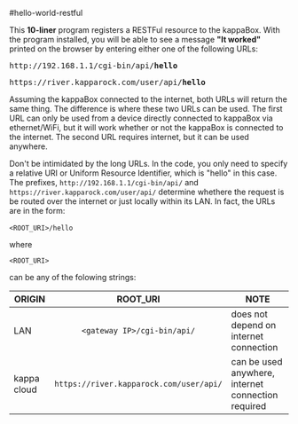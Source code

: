 #hello-world-restful

This <strong>10-liner</strong> program registers a RESTFul resource to the kappaBox. With the program installed, you will be able to see a message <strong>"It worked"</strong> printed on the browser by entering either one of the following URLs:

<pre>http://192.168.1.1/cgi-bin/api/<strong>hello</strong></pre>
<pre>https://river.kapparock.com/user/api/<strong>hello</strong></pre>

Assuming the kappaBox connected to the internet, both URLs will return the same thing. The difference is where these two URLs can be used. The first URL can only be used from a device directly connected to kappaBox via ethernet/WiFi, but it will work whether or not the kappaBox is connected to the internet. The second URL requires internet, but it can be used anywhere.

Don't be intimidated by the long URLs. In the code, you only need to specify a relative URI or Uniform Resource Identifier, which is "hello" in this case. The prefixes, `http://192.168.1.1/cgi-bin/api/` and `https://river.kapparock.com/user/api/` determine whethere the request is be routed over the internet or just locally within its LAN. In fact, the URLs are in the form: <pre>`<ROOT_URI>/hello` </pre>
where <pre>`<ROOT_URI>`</pre> can be any of the folowing strings:

|ORIGIN	|ROOT_URI	|NOTE |
|-------|:-------:|-------|
|LAN	|`<gateway IP>/cgi-bin/api/`	|does not depend on internet connection|
|kappa cloud	|`https://river.kapparock.com/user/api/`	|can be used anywhere, internet connection required|




